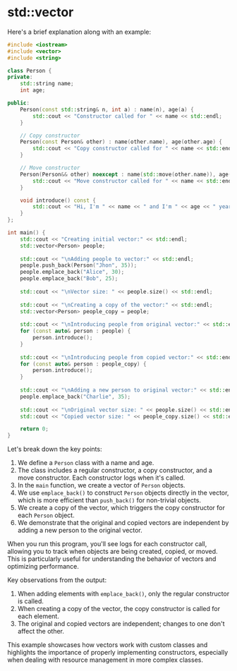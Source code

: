 # std::vector

Here's a brief explanation along with an example:

```cpp
#include <iostream>
#include <vector>
#include <string>

class Person {
private:
    std::string name;
    int age;

public:
    Person(const std::string& n, int a) : name(n), age(a) {
        std::cout << "Constructor called for " << name << std::endl;
    }

    // Copy constructor
    Person(const Person& other) : name(other.name), age(other.age) {
        std::cout << "Copy constructor called for " << name << std::endl;
    }

    // Move constructor
    Person(Person&& other) noexcept : name(std::move(other.name)), age(other.age) {
        std::cout << "Move constructor called for " << name << std::endl;
    }

    void introduce() const {
        std::cout << "Hi, I'm " << name << " and I'm " << age << " years old." << std::endl;
    }
};

int main() {
    std::cout << "Creating initial vector:" << std::endl;
    std::vector<Person> people;
    
    std::cout << "\nAdding people to vector:" << std::endl;
    people.push_back(Person("Jhon", 35));
    people.emplace_back("Alice", 30);
    people.emplace_back("Bob", 25);
    
    std::cout << "\nVector size: " << people.size() << std::endl;
    
    std::cout << "\nCreating a copy of the vector:" << std::endl;
    std::vector<Person> people_copy = people;
    
    std::cout << "\nIntroducing people from original vector:" << std::endl;
    for (const auto& person : people) {
        person.introduce();
    }
    
    std::cout << "\nIntroducing people from copied vector:" << std::endl;
    for (const auto& person : people_copy) {
        person.introduce();
    }
    
    std::cout << "\nAdding a new person to original vector:" << std::endl;
    people.emplace_back("Charlie", 35);
    
    std::cout << "\nOriginal vector size: " << people.size() << std::endl;
    std::cout << "Copied vector size: " << people_copy.size() << std::endl;

    return 0;
}
```

Let's break down the key points:

1. We define a `Person` class with a name and age.
2. The class includes a regular constructor, a copy constructor, and a move constructor. Each constructor logs when it's called.
3. In the `main` function, we create a vector of `Person` objects.
4. We use `emplace_back()` to construct `Person` objects directly in the vector, which is more efficient than `push_back()` for non-trivial objects.
5. We create a copy of the vector, which triggers the copy constructor for each `Person` object.
6. We demonstrate that the original and copied vectors are independent by adding a new person to the original vector.

When you run this program, you'll see logs for each constructor call, allowing you to track when objects are being created, copied, or moved. This is particularly useful for understanding the behavior of vectors and optimizing performance.

Key observations from the output:

1. When adding elements with `emplace_back()`, only the regular constructor is called.
2. When creating a copy of the vector, the copy constructor is called for each element.
3. The original and copied vectors are independent; changes to one don't affect the other.

This example showcases how vectors work with custom classes and highlights the importance of properly implementing constructors, especially when dealing with resource management in more complex classes.
